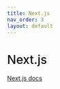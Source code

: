 ```yaml
---
title: Next.js
nav_order: 3
layout: default
---
```


<h1 style="color:#0c0c0c;font-weight:500;">Next.js</h1>

[Next.js docs]

[Next.js docs]: https://nextjs.org/docs
